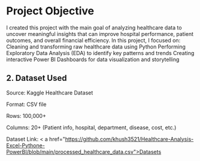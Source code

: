 # Project Objective

I created this project with the main goal of analyzing healthcare data to uncover meaningful insights that can improve hospital performance, patient outcomes, and overall financial efficiency.
In this project, I focused on: Cleaning and transforming raw healthcare data using Python Performing Exploratory Data Analysis (EDA) to identify key patterns and trends Creating interactive Power BI Dashboards for data visualization and storytelling

## 2. Dataset Used
Source: Kaggle Healthcare Dataset

Format: CSV file

Rows: 100,000+

Columns: 20+ (Patient info, hospital, department, disease, cost, etc.)

Dataset Link: < a href="https://github.com/khush3521/Healthcare-Analysis-Excel-Pythone-PowerBI/blob/main/processed_healthcare_data.csv">Datasets</a>
